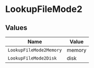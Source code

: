 # LookupFileMode2


## Values

| Name                    | Value                   |
| ----------------------- | ----------------------- |
| `LookupFileMode2Memory` | memory                  |
| `LookupFileMode2Disk`   | disk                    |